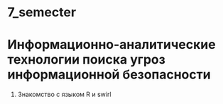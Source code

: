 # 7_semecter
# Информационно-аналитические технологии поиска угроз информационной безопасности
1. Знакомство с языком R и swirl
